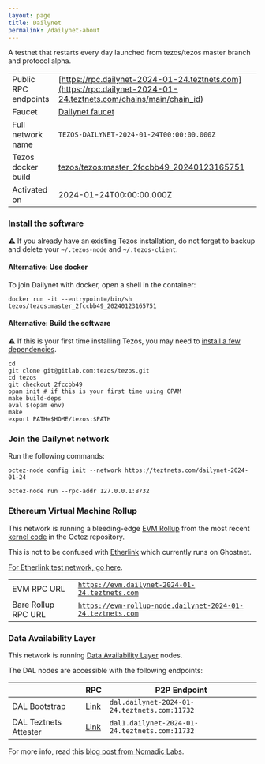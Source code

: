 ```yaml
---
layout: page
title: Dailynet
permalink: /dailynet-about
---
```


A testnet that restarts every day launched from tezos/tezos master branch and protocol alpha.

| | |
|-------|---------------------|
| Public RPC endpoints | [https://rpc.dailynet-2024-01-24.teztnets.com](https://rpc.dailynet-2024-01-24.teztnets.com/chains/main/chain_id)<br/> |
| Faucet | [Dailynet faucet](https://faucet.dailynet-2024-01-24.teztnets.com) |
| Full network name | `TEZOS-DAILYNET-2024-01-24T00:00:00.000Z` |
| Tezos docker build | [tezos/tezos:master_2fccbb49_20240123165751](https://hub.docker.com/r/tezos/tezos/tags?page=1&ordering=last_updated&name=master_2fccbb49_20240123165751) |
| Activated on | 2024-01-24T00:00:00.000Z |





### Install the software

⚠️  If you already have an existing Tezos installation, do not forget to backup and delete your `~/.tezos-node` and `~/.tezos-client`.



#### Alternative: Use docker

To join Dailynet with docker, open a shell in the container:

```
docker run -it --entrypoint=/bin/sh tezos/tezos:master_2fccbb49_20240123165751
```

#### Alternative: Build the software

⚠️  If this is your first time installing Tezos, you may need to [install a few dependencies](https://tezos.gitlab.io/introduction/howtoget.html#setting-up-the-development-environment-from-scratch).

```
cd
git clone git@gitlab.com:tezos/tezos.git
cd tezos
git checkout 2fccbb49
opam init # if this is your first time using OPAM
make build-deps
eval $(opam env)
make
export PATH=$HOME/tezos:$PATH
```

### Join the Dailynet network

Run the following commands:

```
octez-node config init --network https://teztnets.com/dailynet-2024-01-24

octez-node run --rpc-addr 127.0.0.1:8732
```


### Ethereum Virtual Machine Rollup

This network is running a bleeding-edge [EVM Rollup](https://docs.etherlink.com/welcome/what-is-etherlink) from the most recent [kernel code](https://gitlab.com/tezos/tezos/-/tree/master/etherlink) in the Octez repository.

This is not to be confused with [Etherlink](https://docs.etherlink.com/get-started/connect-your-wallet-to-etherlink) which currently runs on Ghostnet.

[For Etherlink test network, go here](https://docs.etherlink.com/get-started/connect-your-wallet-to-etherlink).

| | |
|-------|---------------------|
| EVM RPC URL | [`https://evm.dailynet-2024-01-24.teztnets.com`](https://evm.dailynet-2024-01-24.teztnets.com) |
| Bare Rollup RPC URL | [`https://evm-rollup-node.dailynet-2024-01-24.teztnets.com`](https://evm-rollup-node.dailynet-2024-01-24.teztnets.com/global/block/head) |




### Data Availability Layer

This network is running [Data Availability Layer](https://tezos.gitlab.io/shell/dal.html) nodes.


The DAL nodes are accessible with the following endpoints:

| | RPC | P2P Endpoint |
|------------|---------|--------------|
| DAL Bootstrap | [Link](https://dal-bootstrap-rpc.dailynet-2024-01-24.teztnets.com) | `dal.dailynet-2024-01-24.teztnets.com:11732` |
| DAL Teztnets Attester | [Link](https://dal-attester-rpc.dailynet-2024-01-24.teztnets.com) | `dal1.dailynet-2024-01-24.teztnets.com:11732` |


For more info, read this [blog post from Nomadic Labs](https://research-development.nomadic-labs.com/data-availability-layer-tezos.html).



